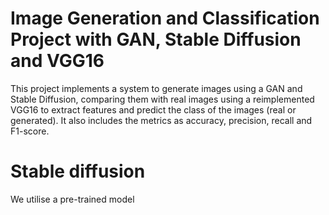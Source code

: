 # Image Generation and Classification Project with GAN, Stable Diffusion and VGG16
This project implements a system to generate images using a GAN and Stable Diffusion, comparing them with real images using a reimplemented VGG16 to extract features and predict the class of the images (real or generated).
It also includes the metrics as accuracy, precision, recall and F1-score.
# Stable diffusion
We utilise a pre-trained model 


